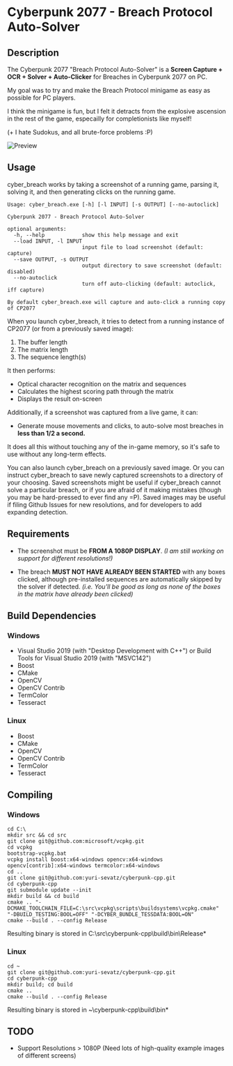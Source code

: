 # Cyberpunk 2077 - Breach Protocol Auto-Solver

## Description

The Cyberpunk 2077 "Breach Protocol Auto-Solver" is a **Screen Capture + OCR + Solver + Auto-Clicker** for Breaches in Cyberpunk 2077 on PC.

My goal was to try and make the Breach Protocol minigame as easy as possible for PC players.

I think the minigame is fun, but I felt it detracts from the explosive ascension in the rest of the game, especailly for completionists like myself!

(+ I hate Sudokus, and all brute-force problems :P)

![Preview](/PREVIEW.apng?raw=true "Animated Preview")

## Usage

cyber_breach works by taking a screenshot of a running game, parsing it, solving it, and then generating clicks on the running game.

```
Usage: cyber_breach.exe [-h] [-l INPUT] [-s OUTPUT] [--no-autoclick]

Cyberpunk 2077 - Breach Protocol Auto-Solver

optional arguments:
  -h, --help            show this help message and exit
  --load INPUT, -l INPUT
                        input file to load screenshot (default: capture)
  --save OUTPUT, -s OUTPUT
                        output directory to save screenshot (default: disabled)
  --no-autoclick
                        turn off auto-clicking (default: autoclick, iff capture)

By default cyber_breach.exe will capture and auto-click a running copy of CP2077
```

When you launch cyber_breach, it tries to detect from a running instance of CP2077 (or from a previously saved image):

1. The buffer length
2. The matrix length
3. The sequence length(s)

It then performs:

- Optical character recognition on the matrix and sequences
- Calculates the highest scoring path through the matrix
- Displays the result on-screen

Additionally, if a screenshot was captured from a live game, it can:

- Generate mouse movements and clicks, to auto-solve most breaches in **less than 1/2 a second.**

It does all this without touching any of the in-game memory, so it's safe to use without any long-term effects.

You can also launch cyber_breach on a previously saved image.  Or you can instruct cyber_breach to save newly captured screenshots to a directory of your choosing.  Saved screenshots might be useful if cyber_breach cannot solve a particular breach, or if you are afraid of it making mistakes (though you may be hard-pressed to ever find any =P).  Saved images may be useful if filing Github Issues for new resolutions, and for developers to add expanding detection.

## Requirements

- The screenshot must be **FROM A 1080P DISPLAY**.  *(I am still working on support for different resolutions!)*

- The breach **MUST NOT HAVE ALREADY BEEN STARTED** with any boxes clicked, although pre-installed sequences are automatically skipped by the solver if detected.  *(i.e. You'll be good as long as none of the boxes in the matrix have already been clicked)*

## Build Dependencies

### Windows

- Visual Studio 2019 (with "Desktop Development with C++") or Build Tools for Visual Studio 2019 (with "MSVC142")
- Boost
- CMake
- OpenCV
- OpenCV Contrib
- TermColor
- Tesseract

### Linux

- Boost
- CMake
- OpenCV
- OpenCV Contrib
- TermColor
- Tesseract

## Compiling

### Windows
```
cd C:\
mkdir src && cd src
git clone git@github.com:microsoft/vcpkg.git
cd vcpkg
bootstrap-vcpkg.bat
vcpkg install boost:x64-windows opencv:x64-windows opencv[contrib]:x64-windows termcolor:x64-windows
cd ..
git clone git@github.com:yuri-sevatz/cyberpunk-cpp.git
cd cyberpunk-cpp
git submodule update --init
mkdir build && cd build
cmake .. "-DCMAKE_TOOLCHAIN_FILE=C:\src\vcpkg\scripts\buildsystems\vcpkg.cmake" "-DBUILD_TESTING:BOOL=OFF" "-DCYBER_BUNDLE_TESSDATA:BOOL=ON"
cmake --build . --config Release
```

Resulting binary is stored in C:\src\cyberpunk-cpp\build\bin\Release\*

### Linux

```
cd ~
git clone git@github.com:yuri-sevatz/cyberpunk-cpp.git
cd cyberpunk-cpp
mkdir build; cd build
cmake ..
cmake --build . --config Release
```

Resulting binary is stored in ~\cyberpunk-cpp\build\bin\*

## TODO

- Support Resolutions > 1080P (Need lots of high-quality example images of different screens)
